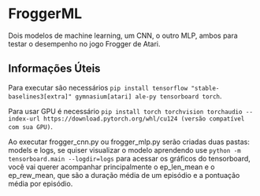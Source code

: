# FroggerML
Dois modelos de machine learning, um CNN, o outro MLP, ambos para testar o desempenho no jogo Frogger de Atari.

## Informações Úteis
Para executar são necessários `pip install tensorflow "stable-baselines3[extra]" gymnasium[atari] ale-py tensorboard torch`.

Para usar GPU é necessário  `pip install torch torchvision torchaudio --index-url https://download.pytorch.org/whl/cu124 (versão compatível com sua GPU)`.

Ao executar frogger_cnn.py ou frogger_mlp.py serão criadas duas pastas: models e logs, se quiser visualizar o modelo aprendendo use `python -m tensorboard.main --logdir=logs` para acessar os gráficos do tensorboard, você vai querer acompanhar principalmente o ep_len_mean e o ep_rew_mean, que são a duração média de um episódio e a pontuação média por episódio.


